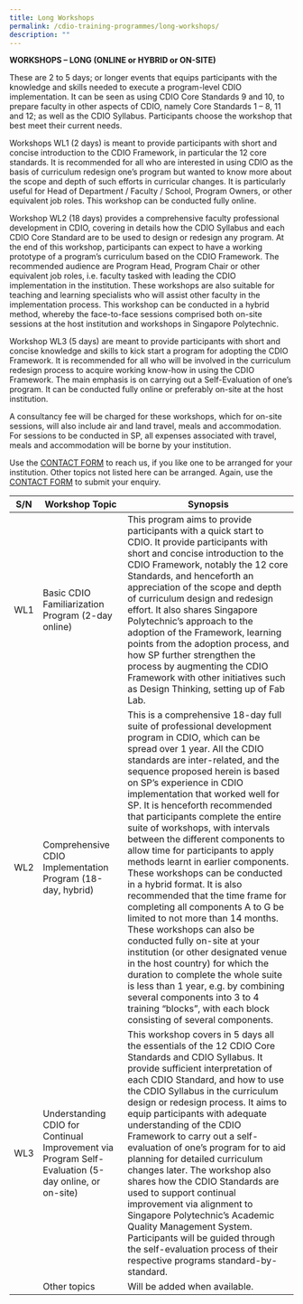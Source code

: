 ```yaml
---
title: Long Workshops
permalink: /cdio-training-programmes/long-workshops/
description: ""
---
```

**WORKSHOPS – LONG (ONLINE or HYBRID or ON-SITE)**

These are 2 to 5 days; or longer events that equips participants with the knowledge and skills needed to execute a program-level CDIO implementation. It can be seen as using CDIO Core Standards 9 and 10, to prepare faculty in other aspects of CDIO, namely Core Standards 1 – 8, 11 and 12; as well as the CDIO Syllabus. Participants choose the workshop that best meet their current needs.

Workshops WL1 (2 days) is meant to provide participants with short and concise introduction to the CDIO Framework, in particular the 12 core standards. It is recommended for all who are interested in using CDIO as the basis of curriculum redesign one’s program but wanted to know more about the scope and depth of such efforts in curricular changes. It is particularly useful for Head of Department / Faculty / School, Program Owners, or other equivalent job roles. This workshop can be conducted fully online.

Workshop WL2 (18 days) provides a comprehensive faculty professional development in CDIO, covering in details how the CDIO Syllabus and each CDIO Core Standard are to be used to design or redesign any program. At the end of this workshop, participants can expect to have a working prototype of a program’s curriculum based on the CDIO Framework. The recommended audience are Program Head, Program Chair or other equivalent job roles, i.e. faculty tasked with leading the CDIO implementation in the institution. These workshops are also suitable for teaching and learning specialists who will assist other faculty in the implementation process. This workshop can be conducted in a hybrid method, whereby the face-to-face sessions comprised both on-site sessions at the host institution and workshops in Singapore Polytechnic.

Workshop WL3 (5 days) are meant to provide participants with short and concise knowledge and skills to kick start a program for adopting the CDIO Framework. It is recommended for all who will be involved in the curriculum redesign process to acquire working know-how in using the CDIO Framework. The main emphasis is on carrying out a Self-Evaluation of one’s program. It can be conducted fully online or preferably on-site at the host institution.

A consultancy fee will be charged for these workshops, which for on-site sessions, will also include air and land travel, meals and accommodation. For sessions to be conducted in SP, all expenses associated with travel, meals and accommodation will be borne by your institution.

Use the [CONTACT FORM](https://www.form.gov.sg/#!/621d82477ef19c001210bd7a) to reach us, if you like one to be arranged for your institution. Other topics not listed here can be arranged. Again, use the [CONTACT FORM](https://www.form.gov.sg/#!/621d82477ef19c001210bd7a) to submit your enquiry.



| S/N | Workshop Topic | Synopsis |
| -------- | -------- | -------- |
| WL1     | Basic CDIO Familiarization Program (2-day online)     | This program aims to provide participants with a quick start to CDIO. It provide participants with short and concise introduction to the CDIO Framework, notably the 12 core Standards, and henceforth an appreciation of the scope and depth of curriculum design and redesign effort. It also shares Singapore Polytechnic’s approach to the adoption of the Framework, learning points from the adoption process, and how SP further strengthen the process by augmenting the CDIO Framework with other initiatives such as Design Thinking, setting up of Fab Lab.     |
| WL2     | Comprehensive CDIO Implementation Program (18-day, hybrid)     | This is a comprehensive 18-day full suite of professional development program in CDIO, which can be spread over 1 year. All the CDIO standards are inter-related, and the sequence proposed herein is based on SP’s experience in CDIO implementation that worked well for SP. It is henceforth recommended that participants complete the entire suite of workshops, with intervals between the different components to allow time for participants to apply methods learnt in earlier components. These workshops can be conducted in a hybrid format. It is also recommended that the time frame for completing all components A to G be limited to not more than 14 months. These workshops can also be conducted fully on-site at your institution (or other designated venue in the host country) for which the duration to complete the whole suite is less than 1 year, e.g. by combining several components into 3 to 4 training “blocks”, with each block consisting of several components.     |
| WL3     | Understanding CDIO for Continual Improvement via Program Self-Evaluation (5-day online, or on-site)     | This workshop covers in 5 days all the essentials of the 12 CDIO Core Standards and CDIO Syllabus. It provide sufficient interpretation of each CDIO Standard, and how to use the CDIO Syllabus in the curriculum design or redesign process. It aims to equip participants with adequate understanding of the CDIO Framework to carry out a self-evaluation of one’s program for to aid planning for detailed curriculum changes later. The workshop also shares how the CDIO Standards are used to support continual improvement via alignment to Singapore Polytechnic’s Academic Quality Management System. Participants will be guided through the self-evaluation process of their respective programs standard-by-standard.    |
|      | Other topics     | Will be added when available.    |